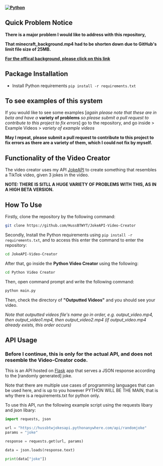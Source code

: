 **[![Python](https://img.shields.io/badge/Python-Flask-blue)](https://www.python.org/)**

## Quick Problem Notice

**There is a major problem I would like to address with this repository,**

**That minecraft_background.mp4 had to be shorten down due to GitHub's limit file size of 25MB.**

**[For the offical background, please click on this link](https://drive.google.com/file/d/1UNTht1VRyUvHAi8I9dFlcUNS9AlVIlIl/view?usp=sharing)**


## Package Installation

- Install Python requirements `pip install -r requirements.txt`

## To see examples of this system

If you would like to see some examples [*again please note that these are in beta and have a* **variety of problems** *so please submit a pull request to contribute to this project to fix errors*] go to the repository, and go inside > Example Videos > *variety of example videos*

**May I repeat, please submit a pull request to contribute to this project to fix errors as there are a variety of them, which I could not fix by myself.**

## Functionality of the Video Creator

The video creator uses my API [JokeAPI](github.com/HussBTW/YT/JokeAPI) to create something that resembles a TikTok video, given 3 jokes in the video.

**NOTE: THERE IS SITLL A HUGE VARIETY OF PROBLEMS WITH THIS, AS IN A HIGH BETA VERSION.**

## How To Use

Firstly, clone the repository by the following command: 

```bash
git clone https://github.com/HussBTWYT/JokeAPI-Video-Creator
```

Secondly, Install the Python requirements using `pip install -r requirements.txt`, and to access this enter the command to enter the repository:

```bash
cd JokeAPI-Video-Creator
```

After that, go inside the **Python Video Creator** using the following:

```bash
cd Python Video Creator
```

Then, open command prompt and write the following command:

```bash
python main.py
```

Then, check the directory of **"Outputted Videos"** and you should see your video.

*Note that outputted videos file's name go in order, e.g. output_video.mp4, then output_video1.mp4, then output_video2.mp4 (if output_video.mp4 already exists, this order occurs)*

## API Usage 

### Before I continue, this is only for the actual API, and does not resemble the Video-Creator code.

This is an API hosted on [Flask](https://flask.palletsprojects.com/en/1.1.x/) app that serves a JSON response according to the [randomly generated] joke.

Note that there are multiple use cases of programming languages that can be used here, and is up to you however PYTHON WILL BE THE MAIN, that is why there is a requirements.txt for python only.

To use this API, run the following example script using the requests libary and json libary:

```python
import requests, json

url = "https://hussbtwjokesapi.pythonanywhere.com/api/randomjoke"
params = "joke"

response = requests.get(url, params)

data = json.loads(response.text)

print(data["joke"])
```
